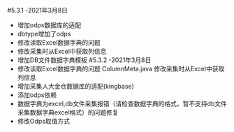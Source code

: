 #5.3.1 -2021年3月8日
- 增加odps数据库的适配
- dbtype增加了odps
- 修改读取Excel数据字典的问题
- 修改采集时从Excel中获取列信息
- 增加DB文件数据字典模板
#5.3.2 -2021年3月8日
- 修改读取Excel数据字典的问题 ColumnMeta.java 修改采集时从Excel中获取列信息
- 增加采集人大金仓数据库的适配(kingbase)
- 添加odps依赖
- 数据字典为excel,db文件采集报错（请检查数据字典的格式，暂不支持db文件采集数据字典excel格式）的问题修复
- 修改Odps取值方式